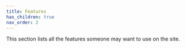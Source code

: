 ```yaml
---
title: Features
has_children: true
nav_order: 2
---
```


This section lists all the features someone may want to use on the site.